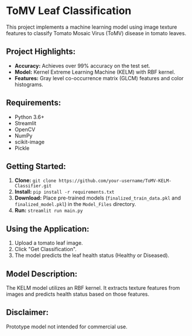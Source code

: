 # ToMV Leaf Classification

This project implements a machine learning model using image texture features to classify Tomato Mosaic Virus (ToMV) disease in tomato leaves.

## Project Highlights:

- **Accuracy:** Achieves over 99% accuracy on the test set.
- **Model:** Kernel Extreme Learning Machine (KELM) with RBF kernel.
- **Features:** Gray level co-occurrence matrix (GLCM) features and color histograms.

## Requirements:

- Python 3.6+
- Streamlit
- OpenCV
- NumPy
- scikit-image
- Pickle

## Getting Started:

1. **Clone:** `git clone https://github.com/your-username/ToMV-KELM-Classifier.git`
2. **Install:** `pip install -r requirements.txt`
3. **Download:** Place pre-trained models (`finalized_train_data.pkl` and `finalized_model.pkl`) in the `Model_Files` directory.
4. **Run:** `streamlit run main.py`

## Using the Application:

1. Upload a tomato leaf image.
2. Click "Get Classification".
3. The model predicts the leaf health status (Healthy or Diseased).

## Model Description:

The KELM model utilizes an RBF kernel. It extracts texture features from images and predicts health status based on those features.

## Disclaimer:

Prototype model not intended for commercial use.
